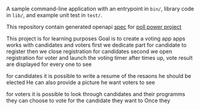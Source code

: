 A sample command-line application with an entrypoint in `bin/`, library code
in `lib/`, and example unit test in `test/`.

This repository contain generated openapi [spec](https://studio.apicur.io/preview?aid=105666) for [poll power project](https://github.com/afraitaneayal/PollPower)

This project is for learning purposes
Goal is to create a voting app
apps works with candidates and voters
first we dedicate part for candidate to register
then we close registration for candidates
second we open registration for voter and launch the voting timer
after times up, vote result are displayed for every one to see

for candidates it is possible to write a resume of the resaons he should be elected
He can also provide a picture he want voters to see

for voters it is possible to look through candidates and their programms
they can choose to vote for the candidate they want to
Once they 
